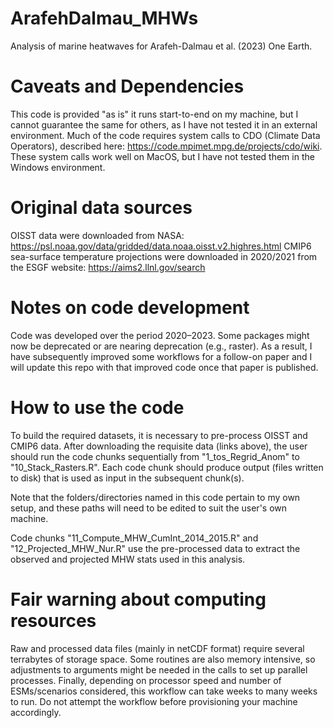 # ArafehDalmau_MHWs
Analysis of marine heatwaves for Arafeh-Dalmau et al. (2023) One Earth.

# Caveats and Dependencies
This code is provided "as is" it runs start-to-end on my machine, but I cannot guarantee the same for others, as I have not tested it in an external environment.
Much of the code requires system calls to CDO (Climate Data Operators), described here: https://code.mpimet.mpg.de/projects/cdo/wiki. These system calls work well on MacOS, but I have not tested them in the Windows environment.

# Original data sources
OISST data were downloaded from NASA: https://psl.noaa.gov/data/gridded/data.noaa.oisst.v2.highres.html
CMIP6 sea-surface temperature projections were downloaded in 2020/2021 from the ESGF website: https://aims2.llnl.gov/search 

# Notes on code development
Code was developed over the period 2020–2023. Some packages might now be deprecated or are nearing deprecation (e.g., raster). As a result, I have subsequently improved some workflows for a follow-on paper and I will update this repo with that improved code once that paper is published.

# How to use the code
To build the required datasets, it is necessary to pre-process OISST and CMIP6 data. After downloading the requisite data (links above), the user should run the code chunks sequentially from "1_tos_Regrid_Anom" to "10_Stack_Rasters.R". Each code chunk should produce output (files written to disk) that is used as input in the subsequent chunk(s).

Note that the folders/directories named in this code pertain to my own setup, and these paths will need to be edited to suit the user's own machine.

Code chunks "11_Compute_MHW_CumInt_2014_2015.R" and "12_Projected_MHW_Nur.R" use the pre-processed data to extract the observed and projected MHW stats used in this analysis.

# Fair warning about computing resources
Raw and processed data files (mainly in netCDF format) require several terrabytes of storage space. Some routines are also memory intensive, so adjustments to arguments might be needed in the calls to set up parallel processes. Finally, depending on processor speed and number of ESMs/scenarios considered, this workflow can take weeks to many weeks to run. Do not attempt the workflow before provisioning your machine accordingly.

